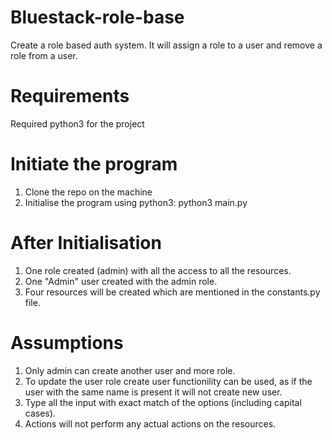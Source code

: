 # Bluestack-role-base
Create a role based auth system. It will assign a role to a user and remove a role from a user.

# Requirements
Required python3 for the project

# Initiate the program
1. Clone the repo on the machine
2. Initialise the program using python3: python3 main.py

# After Initialisation
1. One role created (admin) with all the access to all the resources.
2. One "Admin" user created with the admin role.
3. Four resources will be created which are mentioned in the constants.py file.

# Assumptions
1. Only admin can create another user and more role.
2. To update the user role create user functionility can be used, as if the user with the same name is present it will not create new user.
3. Type all the input with exact match of the options (including capital cases).
4. Actions will not perform any actual actions on the resources.


